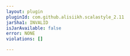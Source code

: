 ```yaml
---
layout: plugin
pluginId: com.github.alisiikh.scalastyle_2.11
jarSha1: INVALID
isJarAvailable: false
error: NONE
violations: []

---
```

